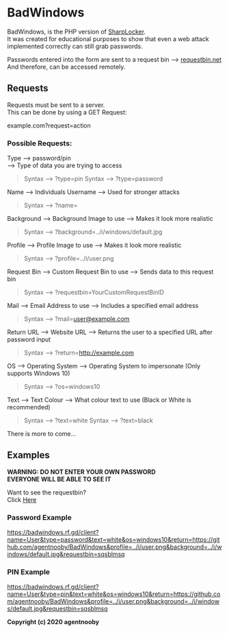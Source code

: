 # BadWindows

BadWindows, is the PHP version of [SharpLocker](https://github.com/Pickfordmatt/SharpLocker).  
It was created for educational purposes to show that even a web attack implemented correctly can still grab passwords.

Passwords entered into the form are sent to a request bin --> [requestbin.net](http://requestbin.net)  
And therefore, can be accessed remotely.

## Requests
Requests must be sent to a server.  
This can be done by using a GET Request:

example.com?request=action

### Possible Requests:

Type --> password/pin  
--> Type of data you are trying to access  
> Syntax --> ?type=pin
> Syntax --> ?type=password

Name --> Individuals Username
--> Used for stronger attacks
> Syntax --> ?name=

Background --> Background Image to use
--> Makes it look more realistic
> Syntax --> ?background=../i/windows/default.jpg

Profile --> Profile Image to use
--> Makes it look more realistic
> Syntax --> ?profile=../i/user.png

Request Bin --> Custom Request Bin to use
--> Sends data to this request bin
> Syntax --> ?requestbin=YourCustomRequestBinID

Mail --> Email Address to use
--> Includes a specified email address
> Syntax --> ?mail=user@example.com

Return URL --> Website URL
--> Returns the user to a specified URL after password input
> Syntax --> ?return=http://example.com

OS --> Operating System
--> Operating System to impersonate (Only supports Windows 10)
> Syntax --> ?os=windows10

Text --> Text Colour
--> What colour text to use (Black or White is recommended)
> Syntax --> ?text=white
> Syntax --> ?text=black

There is more to come...

## Examples  

**WARNING: DO NOT ENTER YOUR OWN PASSWORD**  
**EVERYONE WILL BE ABLE TO SEE IT**

Want to see the requestbin?  
Click [Here](http://requestbin.net/r/sqsblmsq?inspect)

### Password Example  
https://badwindows.rf.gd/client?name=User&type=password&text=white&os=windows10&return=https://github.com/agentnooby/BadWindows&profile=../i/user.png&background=../i/windows/default.jpg&requestbin=sqsblmsq

### PIN Example  
https://badwindows.rf.gd/client?name=User&type=pin&text=white&os=windows10&return=https://github.com/agentnooby/BadWindows&profile=../i/user.png&background=../i/windows/default.jpg&requestbin=sqsblmsq

**Copyright (c) 2020 agentnooby**
